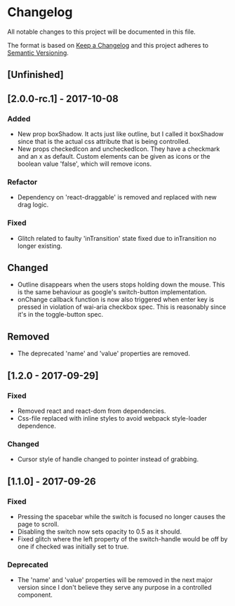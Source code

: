# Changelog
All notable changes to this project will be documented in this file.

The format is based on [Keep a Changelog](http://keepachangelog.com/en/1.0.0/)
and this project adheres to [Semantic Versioning](http://semver.org/spec/v2.0.0.html).

## [Unfinished]

## [2.0.0-rc.1] - 2017-10-08
### Added
- New prop boxShadow. It acts just like outline, but I called it boxShadow since that is the actual css attribute that is being controlled.
- New props checkedIcon and uncheckedIcon. They have a checkmark and an x as default. Custom elements can be given as icons or the boolean value 'false', which will remove icons.

### Refactor
- Dependency on 'react-draggable' is removed and replaced with new drag logic.

### Fixed
- Glitch related to faulty 'inTransition' state fixed due to inTransition no longer existing.

## Changed
- Outline disappears when the users stops holding down the mouse. This is the same behaviour as google's switch-button implementation.
- onChange callback function is now also triggered when enter key is pressed in violation of wai-aria checkbox spec. This is reasonably since it's in the toggle-button spec.

## Removed
- The deprecated 'name' and 'value' properties are removed.

## [1.2.0 - 2017-09-29]
### Fixed
- Removed react and react-dom from dependencies.
- Css-file replaced with inline styles to avoid webpack style-loader dependence.

### Changed
- Cursor style of handle changed to pointer instead of grabbing.


## [1.1.0] - 2017-09-26
### Fixed
- Pressing the spacebar while the switch is focused no longer causes the page to scroll.
- Disabling the switch now sets opacity to 0.5 as it should.
- Fixed glitch where the left property of the switch-handle would be off by one if checked was initially set to true.

### Deprecated
- The 'name' and 'value' properties will be removed in the next major version since I don't believe they serve any purpose in a controlled component.